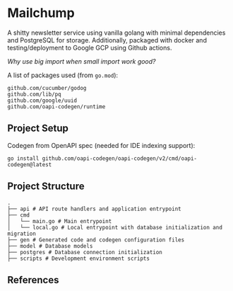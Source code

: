 # Mailchump

A shitty newsletter service using vanilla golang with minimal dependencies
and PostgreSQL for storage. Additionally, packaged with docker and testing/deployment
to Google GCP using Github actions.

_Why use big import when small import work good?_

A list of packages used (from `go.mod`):
```text
github.com/cucumber/godog
github.com/lib/pq
github.com/google/uuid
github.com/oapi-codegen/runtime
```

## Project Setup
Codegen from OpenAPI spec (needed for IDE indexing support):
```
go install github.com/oapi-codegen/oapi-codegen/v2/cmd/oapi-codegen@latest
```

## Project Structure
```
.
├── api # API route handlers and application entrypoint
├── cmd
│   └── main.go # Main entrypoint
│   └── local.go # Local entrypoint with database initialization and migration
├── gen # Generated code and codegen configuration files
├── model # Database models
├── postgres # Database connection initialization
├── scripts # Development environment scripts
```

## References
